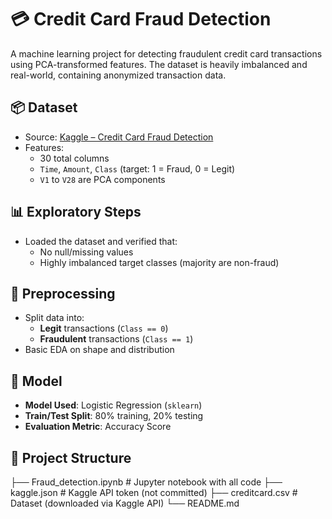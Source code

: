 # 💳 Credit Card Fraud Detection

A machine learning project for detecting fraudulent credit card transactions using PCA-transformed features. The dataset is heavily imbalanced and real-world, containing anonymized transaction data.

## 📦 Dataset

- Source: [Kaggle – Credit Card Fraud Detection](https://www.kaggle.com/datasets/mlg-ulb/creditcardfraud)
- Features:
  - 30 total columns
  - `Time`, `Amount`, `Class` (target: 1 = Fraud, 0 = Legit)
  - `V1` to `V28` are PCA components

## 📊 Exploratory Steps

- Loaded the dataset and verified that:
  - No null/missing values
  - Highly imbalanced target classes (majority are non-fraud)

## 🧪 Preprocessing

- Split data into:
  - **Legit** transactions (`Class == 0`)
  - **Fraudulent** transactions (`Class == 1`)
- Basic EDA on shape and distribution

## 🤖 Model

- **Model Used**: Logistic Regression (`sklearn`)
- **Train/Test Split**: 80% training, 20% testing
- **Evaluation Metric**: Accuracy Score

## 📁 Project Structure

├── Fraud_detection.ipynb # Jupyter notebook with all code
├── kaggle.json # Kaggle API token (not committed)
├── creditcard.csv # Dataset (downloaded via Kaggle API)
└── README.md
